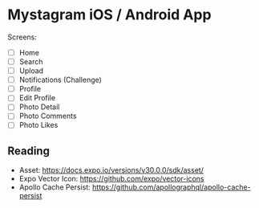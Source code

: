 # Mystagram iOS / Android App

Screens:

- [ ] Home
- [ ] Search
- [ ] Upload
- [ ] Notifications (Challenge)
- [ ] Profile
- [ ] Edit Profile
- [ ] Photo Detail
- [ ] Photo Comments
- [ ] Photo Likes

## Reading

- Asset: https://docs.expo.io/versions/v30.0.0/sdk/asset/
- Expo Vector Icon: https://github.com/expo/vector-icons
- Apollo Cache Persist: https://github.com/apollographql/apollo-cache-persist
